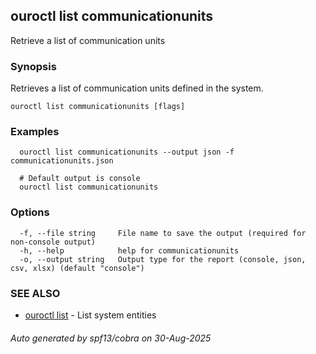 ## ouroctl list communicationunits

Retrieve a list of communication units

### Synopsis

Retrieves a list of communication units defined in the system.

```
ouroctl list communicationunits [flags]
```

### Examples

```
  ouroctl list communicationunits --output json -f communicationunits.json

  # Default output is console
  ouroctl list communicationunits
```

### Options

```
  -f, --file string     File name to save the output (required for non-console output)
  -h, --help            help for communicationunits
  -o, --output string   Output type for the report (console, json, csv, xlsx) (default "console")
```

### SEE ALSO

* [ouroctl list](ouroctl_list.md)	 - List system entities

###### Auto generated by spf13/cobra on 30-Aug-2025
